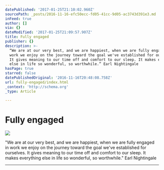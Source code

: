 ```yaml
---
datePublished: '2017-01-25T21:10:02.960Z'
sourcePath: _posts/2016-11-16-efc50ecc-fd05-41cc-9d05-ac3743d391e3.md
inFeed: true
author: []
via: {}
dateModified: '2017-01-25T21:09:57.907Z'
title: Fully engaged
publisher: {}
description: >-
  “We are at our very best, and we are happiest, when we are fully engaged in
  work we enjoy on the journey toward the goal we've established for ourselves.
  It gives meaning to our time off and comfort to our sleep. It makes everything
  else in life so wonderful, so worthwhile.” Earl Nightingale
hasPage: true
starred: false
datePublishedOriginal: '2016-11-16T20:48:08.758Z'
url: fully-engaged/index.html
_context: 'http://schema.org'
_type: Article

---
```

# Fully engaged
![](https://the-grid-user-content.s3-us-west-2.amazonaws.com/fb29e1f0-9275-48d5-9ae9-8880a17f820d.jpg)

"We are at our very best, and we are happiest, when we are fully engaged in work we enjoy on the journey toward the goal we've established for ourselves. It gives meaning to our time off and comfort to our sleep. It makes everything else in life so wonderful, so worthwhile." Earl Nightingale

---